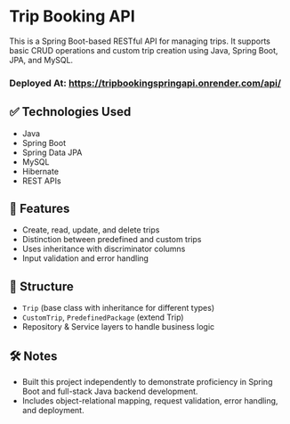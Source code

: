 # Trip Booking API

This is a Spring Boot-based RESTful API for managing trips. It supports basic CRUD operations and custom trip creation using Java, Spring Boot, JPA, and MySQL.
### Deployed At: https://tripbookingspringapi.onrender.com/api/

## ✅ Technologies Used

* Java
* Spring Boot
* Spring Data JPA
* MySQL
* Hibernate
* REST APIs

## 📌 Features

* Create, read, update, and delete trips
* Distinction between predefined and custom trips
* Uses inheritance with discriminator columns
* Input validation and error handling

## 📂 Structure

* `Trip` (base class with inheritance for different types)
* `CustomTrip`, `PredefinedPackage` (extend Trip)
* Repository & Service layers to handle business logic

## 🛠️ Notes

* Built this project independently to demonstrate proficiency in Spring Boot and full-stack Java backend development.
* Includes object-relational mapping, request validation, error handling, and deployment.
